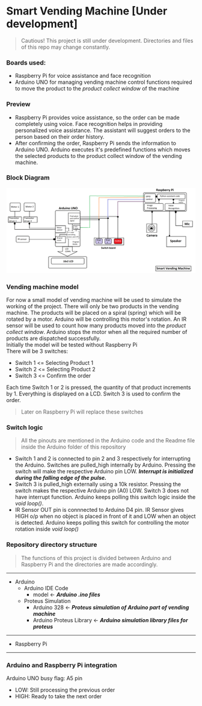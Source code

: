 # Smart Vending Machine [Under development]
>Cautious! This project is still under development. Directories and files of this repo may change constantly.
### Boards used:
* Raspberry Pi for voice assistance and face recognition
* Arduino UNO for managing vending machine control functions required to move the product to the *product collect window* of the machine

### Preview
- Raspberry Pi provides voice assistance, so the order can be made completely using voice. Face recognition helps in providing personalized voice assistance. The assistant will suggest orders to the person based on their order history.
- After confirming the order, Raspberry Pi sends the information to Arduino UNO. Arduino executes it's predefined functions which moves the selected products to the product collect window of the vending machine.

### Block Diagram
![BD](https://raw.githubusercontent.com/ashvnv/smart-vending-machine/main/temp/BD2.png)

### Vending machine model ###
For now a small model of vending machine will be used to simulate the working of the project. There will only be two products in the vending machine. The products will be placed on a spiral (spring) which will be rotated by a motor. Arduino will be controlling this motor's rotation. An IR sensor will be used to count how many products moved into the *product collect window*. Arduino stops the motor when all the required number of products are dispatched successfully.\
Initially the model will be tested without Raspberry Pi\
There will be 3 switches:
* Switch 1 <= Selecting Product 1
* Switch 2 <= Selecting Product 2
* Switch 3 <= Confirm the order

Each time Switch 1 or 2 is pressed, the quantity of that product increments by 1. Everything is displayed on a LCD. Switch 3 is used to confirm the order.
> Later on Raspberry Pi will replace these switches

### Switch logic ###
> All the pinouts are mentioned in the Arduino code and the Readme file inside the Arduino folder of this repository
- Switch 1 and 2 is connected to pin 2 and 3 respectively for interrupting the Arduino. Switches are pulled_high internally by Arduino. Pressing the switch will make the respective Arduino pin LOW. ***Interrupt is initialized during the falling edge of the pulse.***
- Switch 3 is pulled_high externally using a 10k resistor. Pressing the switch makes the respective Arduino pin \(A0\) LOW. Switch 3 does not have interrupt function. Arduino keeps polling this switch logic inside the *void loop()*.
- IR Sensor OUT pin is connnected to Arduino D4 pin. IR Sensor gives HIGH o/p when no object is placed in front of it and LOW when an object is detected. Arduino keeps polling this switch for controlling the motor rotation inside *void loop()*

### Repository directory structure ###
> The functions of this project is divided between Arduino and Raspberry Pi and the directories are made accordingly. 
---
* Arduino
  * Arduino IDE Code
    * model <- ***Arduino .ino files***  
  * Proteus Simulation
     * Arduino 328 <- ***Proteus simulation of Arduino part of vending machine***
     * Arduino Proteus Library <- ***Arduino simulation library files for proteus***
---
* Raspberry Pi

---

### Arduino and Raspberry Pi integration ###
Arduino UNO busy flag: A5 pin
* LOW: Still processing the previous order
* HIGH: Ready to take the next order
